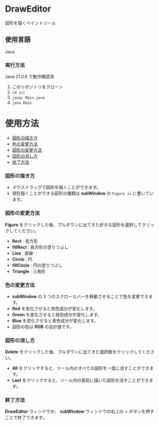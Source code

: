 # DrawEditor
図形を描くペイントツール

## 使用言語
Java

### 実行方法
Java 21.0.6 で動作確認済
1. このリポジトリをクローン
2. `cd src`
3. `javac Main.java`
4. `java Main`

# 使用方法
- [図形の描き方](#図形の描き方)
- [色の変更方法](#色の変更方法)
- [図形の変更方法](#図形の変更方法)
- [図形の消し方](#図形の消し方)
- [終了方法](#終了方法)


### 図形の描き方
- マウスドラッグで図形を描くことができます。
- 現在描くことができる図形の種類は **subWindow** の `Figure is` に書いています。

### 図形の変更方法
**Figure** をクリックした後、プルダウンに出てきた好きな図形を選択してクリックしてください。
- **Rect** : 長方形
- **fillRect** : 長方形の塗りつぶし
- **Line** : 直線
- **Circle** : 円
- **fillCircle** : 円の塗りつぶし
- **Triangle** : 三角形

### 色の変更方法
- **subWindow** の 3 つのスクロールバーを移動させることで色を変更できます。
- **Red** を変化させると赤色成分が変化します。
- **Green** を変化させると緑色成分が変化します。
- **Blue** を変化させると青色成分が変化します。
- 図形の色は **RGB** の合計値です。

### 図形の消し方
**Delete** をクリックした後、プルダウンに出てきた選択肢をクリックしてください。
- **All** をクリックすると、ツール内のすべての図形を一度に消すことができます。
- **Last** をクリックすると、ツール内の直前に描いた図形を消すことができます。

### 終了方法
**DrawEditor** ウィンドウか、 **subWindow** ウィンドウの右上の × ボタンを押すことで終了できます。
